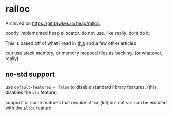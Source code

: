 # ralloc

Archived on <https://git.fawkes.io/heap/ralloc>

poorly implemented heap allocator. do not use. like really. dont do it.

This is based off of what I read in [this](https://gee.cs.oswego.edu/dl/html/malloc.html) and a few other articles

can use stack memory, or memory mapped files as backing. (or whatever, really)

## no-std support

use `default-features = false` to disable standard library features. (this disables the `std` feature)

support for some features that require `alloc` (lol) but not `std` can be enabled with the `alloc` feature
